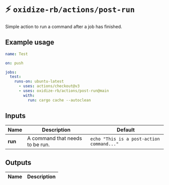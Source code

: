 # ⚡️ `oxidize-rb/actions/post-run`

Simple action to run a command after a job has finished.

## Example usage

```yaml
name: Test

on: push

jobs:
  test:
    runs-on: ubuntu-latest
      - uses: actions/checkout@v3
      - uses: oxidize-rb/actions/post-run@main
        with:
          run: cargo cache --autoclean
```

## Inputs

<!-- inputs -->

| Name    | Description                     | Default                                   |
| ------- | ------------------------------- | ----------------------------------------- |
| **run** | A command that needs to be run. | `echo "This is a post-action command..."` |

<!-- /inputs -->

## Outputs

<!-- outputs -->

| Name | Description |
| ---- | ----------- |

<!-- /outputs -->
